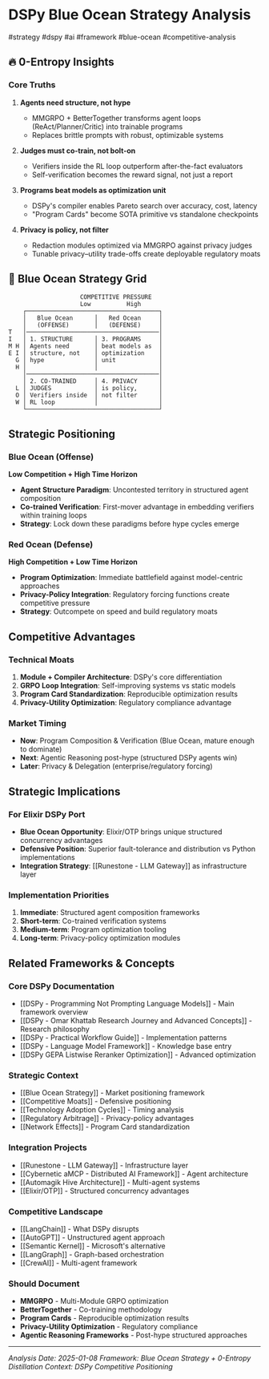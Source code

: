 # DSPy Blue Ocean Strategy Analysis

#strategy #dspy #ai #framework #blue-ocean #competitive-analysis

## 🔥 0-Entropy Insights

### Core Truths
1. **Agents need structure, not hype**
   - MMGRPO + BetterTogether transforms agent loops (ReAct/Planner/Critic) into trainable programs
   - Replaces brittle prompts with robust, optimizable systems

2. **Judges must co-train, not bolt-on**
   - Verifiers inside the RL loop outperform after-the-fact evaluators
   - Self-verification becomes the reward signal, not just a report

3. **Programs beat models as optimization unit**
   - DSPy's compiler enables Pareto search over accuracy, cost, latency
   - "Program Cards" become SOTA primitive vs standalone checkpoints

4. **Privacy is policy, not filter**
   - Redaction modules optimized via MMGRPO against privacy judges
   - Tunable privacy–utility trade-offs create deployable regulatory moats

## 🎯 Blue Ocean Strategy Grid

```
                    COMPETITIVE PRESSURE
                    Low          High
    ┌─────────────────────────────────────┐
    │   Blue Ocean      │   Red Ocean     │
    │   (OFFENSE)       │   (DEFENSE)     │
T   │─────────────────────────────────────│
I   │ 1. STRUCTURE      │ 3. PROGRAMS     │
M H │ Agents need       │ beat models as  │
E I │ structure, not    │ optimization    │
  G │ hype              │ unit            │
  H │                   │                 │
    │─────────────────────────────────────│
    │ 2. CO-TRAINED     │ 4. PRIVACY      │
  L │ JUDGES            │ is policy,      │
  O │ Verifiers inside  │ not filter      │
  W │ RL loop           │                 │
    └─────────────────────────────────────┘
```

## Strategic Positioning

### Blue Ocean (Offense)
**Low Competition + High Time Horizon**

- **Agent Structure Paradigm**: Uncontested territory in structured agent composition
- **Co-trained Verification**: First-mover advantage in embedding verifiers within training loops
- **Strategy**: Lock down these paradigms before hype cycles emerge

### Red Ocean (Defense)  
**High Competition + Low Time Horizon**

- **Program Optimization**: Immediate battlefield against model-centric approaches
- **Privacy-Policy Integration**: Regulatory forcing functions create competitive pressure
- **Strategy**: Outcompete on speed and build regulatory moats

## Competitive Advantages

### Technical Moats
1. **Module + Compiler Architecture**: DSPy's core differentiation
2. **GRPO Loop Integration**: Self-improving systems vs static models
3. **Program Card Standardization**: Reproducible optimization results
4. **Privacy-Utility Optimization**: Regulatory compliance advantage

### Market Timing
- **Now**: Program Composition & Verification (Blue Ocean, mature enough to dominate)
- **Next**: Agentic Reasoning post-hype (structured DSPy agents win)
- **Later**: Privacy & Delegation (enterprise/regulatory forcing)

## Strategic Implications

### For Elixir DSPy Port
- **Blue Ocean Opportunity**: Elixir/OTP brings unique structured concurrency advantages
- **Defensive Position**: Superior fault-tolerance and distribution vs Python implementations
- **Integration Strategy**: [[Runestone - LLM Gateway]] as infrastructure layer

### Implementation Priorities
1. **Immediate**: Structured agent composition frameworks
2. **Short-term**: Co-trained verification systems
3. **Medium-term**: Program optimization tooling
4. **Long-term**: Privacy-policy optimization modules

## Related Frameworks & Concepts

### Core DSPy Documentation
- [[DSPy - Programming Not Prompting Language Models]] - Main framework overview
- [[DSPy - Omar Khattab Research Journey and Advanced Concepts]] - Research philosophy
- [[DSPy - Practical Workflow Guide]] - Implementation patterns
- [[DSPy - Language Model Framework]] - Knowledge base entry
- [[DSPy GEPA Listwise Reranker Optimization]] - Advanced optimization

### Strategic Context
- [[Blue Ocean Strategy]] - Market positioning framework
- [[Competitive Moats]] - Defensive positioning
- [[Technology Adoption Cycles]] - Timing analysis
- [[Regulatory Arbitrage]] - Privacy-policy advantages
- [[Network Effects]] - Program Card standardization

### Integration Projects
- [[Runestone - LLM Gateway]] - Infrastructure layer
- [[Cybernetic aMCP - Distributed AI Framework]] - Agent architecture
- [[Automagik Hive Architecture]] - Multi-agent systems
- [[Elixir/OTP]] - Structured concurrency advantages

### Competitive Landscape
- [[LangChain]] - What DSPy disrupts
- [[AutoGPT]] - Unstructured agent approach
- [[Semantic Kernel]] - Microsoft's alternative
- [[LangGraph]] - Graph-based orchestration
- [[CrewAI]] - Multi-agent framework

### Should Document
- **MMGRPO** - Multi-Module GRPO optimization
- **BetterTogether** - Co-training methodology
- **Program Cards** - Reproducible optimization results
- **Privacy-Utility Optimization** - Regulatory compliance
- **Agentic Reasoning Frameworks** - Post-hype structured approaches

---
*Analysis Date: 2025-01-08*
*Framework: Blue Ocean Strategy + 0-Entropy Distillation*
*Context: DSPy Competitive Positioning*